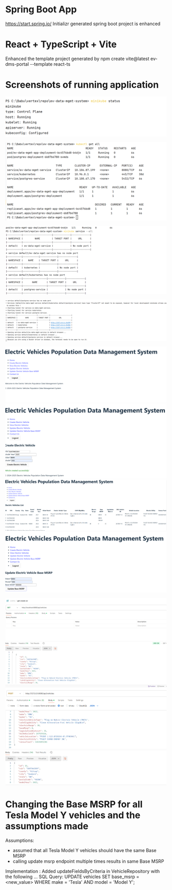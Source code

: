 # Spring Boot App 
https://start.spring.io/ Initializr generated spring boot project is enhanced  

# React + TypeScript + Vite
Enhanced the template project generated by 
    npm create vite@latest ev-dms-portal --template react-ts

# Screenshots of running application


![Alt text](docs/screenshots/minikube.png)



![Alt text](docs/screenshots/kubectl.png)


![Alt text](docs/screenshots/url1.png)


![Alt text](docs/screenshots/url2.png)

![Alt text](docs/screenshots/portal1.png)
![Alt text](docs/screenshots/portal2.png)
![Alt text](docs/screenshots/portal3.png)
![Alt text](docs/screenshots/portal6.png)

![Alt text](docs/screenshots/p1.png)
![Alt text](docs/screenshots/p2.png)


# Changing the Base MSRP for all Tesla Model Y vehicles and the assumptions made
Assumptions:
- assumed that all Tesla Model Y vehicles should have the same Base MSRP
- calling update msrp endpoint multiple times results in same Base MSRP

Implementation :
Added updateFieldsByCriteria in VehicleRepository with the following ...
SQL Query: UPDATE vehicles SET base_msrp = <new_value> WHERE make = 'Tesla' AND model = 'Model Y';
  